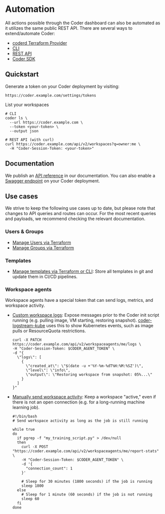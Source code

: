 # Automation

All actions possible through the Coder dashboard can also be automated as it
utilizes the same public REST API. There are several ways to extend/automate
Coder:

- [coderd Terraform Provider](https://registry.terraform.io/providers/coder/coderd/latest)
- [CLI](../reference/cli)
- [REST API](../reference/api)
- [Coder SDK](https://pkg.go.dev/github.com/coder/coder/v2/codersdk)

## Quickstart

Generate a token on your Coder deployment by visiting:

```shell
https://coder.example.com/settings/tokens
```

List your workspaces

```shell
# CLI
coder ls \
  --url https://coder.example.com \
  --token <your-token> \
  --output json

# REST API (with curl)
curl https://coder.example.com/api/v2/workspaces?q=owner:me \
  -H "Coder-Session-Token: <your-token>"
```

## Documentation

We publish an [API reference](../reference/api) in our documentation. You can
also enable a [Swagger endpoint](../reference/cli/server.md#--swagger-enable) on
your Coder deployment.

## Use cases

We strive to keep the following use cases up to date, but please note that
changes to API queries and routes can occur. For the most recent queries and
payloads, we recommend checking the relevant documentation.

### Users & Groups

- [Manage Users via Terraform](https://registry.terraform.io/providers/coder/coderd/latest/docs/resources/user)
- [Manage Groups via Terraform](https://registry.terraform.io/providers/coder/coderd/latest/docs/resources/group)

### Templates

- [Manage templates via Terraform or CLI](../templates/change-management.md):
  Store all templates in git and update them in CI/CD pipelines.

### Workspace agents

Workspace agents have a special token that can send logs, metrics, and workspace
activity.

- [Custom workspace logs](../reference/api/agents.md#patch-workspace-agent-logs):
  Expose messages prior to the Coder init script running (e.g. pulling image, VM
  starting, restoring snapshot).
  [coder-logstream-kube](https://github.com/coder/coder-logstream-kube) uses
  this to show Kubernetes events, such as image pulls or ResourceQuota
  restrictions.

  ```shell
  curl -X PATCH https://coder.example.com/api/v2/workspaceagents/me/logs \
  -H "Coder-Session-Token: $CODER_AGENT_TOKEN" \
  -d "{
    \"logs\": [
      {
        \"created_at\": \"$(date -u +'%Y-%m-%dT%H:%M:%SZ')\",
        \"level\": \"info\",
        \"output\": \"Restoring workspace from snapshot: 05%...\"
      }
    ]
  }"
  ```

- [Manually send workspace activity](../reference/api/agents.md#submit-workspace-agent-stats):
  Keep a workspace "active," even if there is not an open connection (e.g. for a
  long-running machine learning job).

  ```shell
  #!/bin/bash
  # Send workspace activity as long as the job is still running

  while true
  do
    if pgrep -f "my_training_script.py" > /dev/null
    then
      curl -X POST "https://coder.example.com/api/v2/workspaceagents/me/report-stats" \
      -H "Coder-Session-Token: $CODER_AGENT_TOKEN" \
      -d '{
        "connection_count": 1
      }'

      # Sleep for 30 minutes (1800 seconds) if the job is running
      sleep 1800
    else
      # Sleep for 1 minute (60 seconds) if the job is not running
      sleep 60
    fi
  done
  ```

